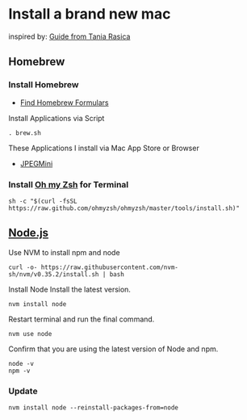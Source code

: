 # Install a brand new mac

inspired by: [Guide from Tania Rasica](https://www.taniarascia.com/setting-up-a-brand-new-mac-for-development/)

## Homebrew
### Install Homebrew

* [Find Homebrew Formulars](https://formulae.brew.sh/cask/)

Install Applications via Script

```. brew.sh```

These Applications I install via Mac App Store or Browser

* [JPEGMini](https://www.jpegmini.com/)

### Install [Oh my Zsh](https://ohmyz.sh/) for Terminal

```sh -c "$(curl -fsSL https://raw.github.com/ohmyzsh/ohmyzsh/master/tools/install.sh)"```

## [Node.js]()

Use NVM to install npm and node

```curl -o- https://raw.githubusercontent.com/nvm-sh/nvm/v0.35.2/install.sh | bash```

Install Node
Install the latest version.

```nvm install node```

Restart terminal and run the final command.

```nvm use node```

Confirm that you are using the latest version of Node and npm.
```
node -v
npm -v
```

### Update

```nvm install node --reinstall-packages-from=node```
